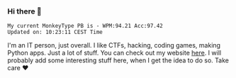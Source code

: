 ### Hi there 👋
<!-- PB START -->
```
My current MonkeyType PB is - WPM:94.21 Acc:97.42
Updated on: 10:23:11 CEST Time
```
<!-- PB END -->
I'm an IT person, just overall. I like CTFs, hacking, coding games, making Python apps. Just a lot of stuff.
You can check out my website [here](https://skill3472.github.io/).
I will probably add some interesting stuff here, when I get the idea to do so. Take care ❤️

